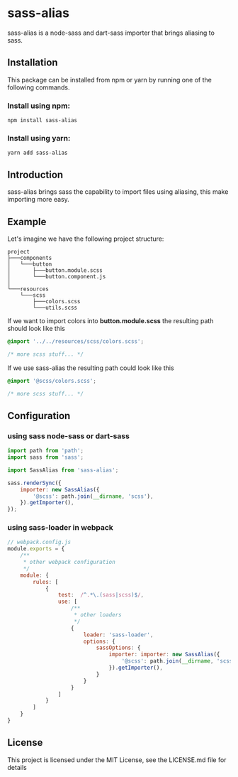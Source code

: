 # sass-alias

sass-alias is a node-sass and dart-sass importer that brings aliasing to sass.

## Installation

This package can be installed from npm or yarn by running one of the following commands.

### Install using **npm**:

```
npm install sass-alias
```

### Install using **yarn**:

```
yarn add sass-alias
```

## Introduction

sass-alias brings sass the capability to import files using aliasing, this make importing more easy.

## Example

Let's imagine we have the following project structure:

```
project
├───components
│	└───button
│		├───button.module.scss
│		└───button.component.js
│
└───resources
	└───scss
		├───colors.scss
		└───utils.scss
```

If we want to import colors into **button.module.scss** the resulting path should look like this

```scss
@import '../../resources/scss/colors.scss';

/* more scss stuff... */
```

If we use sass-alias the resulting path could look like this

```scss
@import '@scss/colors.scss';

/* more scss stuff... */
```

## Configuration

### using sass **node-sass** or **dart-sass**

```javascript
import path from 'path';
import sass from 'sass';

import SassAlias from 'sass-alias';

sass.renderSync({
	importer: new SassAlias({
		'@scss': path.join(__dirname, 'scss'),
	}).getImporter(),
});
```

### using sass-loader in **webpack**

```javascript
// webpack.config.js
module.exports = {
	/**
	 * other webpack configuration
	 */
	module: {
		rules: [
			{
				test:  /^.*\.(sass|scss)$/,
				use: [
					/**
					 * other loaders
					 */
					{
						loader: 'sass-loader',
						options: {
							sassOptions: {
								importer: importer: new SassAlias({
									'@scss': path.join(__dirname, 'scss'),
								}).getImporter(),
							}
						}
					}
				]
			}
		]
	}
}

```

## License

This project is licensed under the MIT License, see the LICENSE.md file for details
